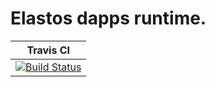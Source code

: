 Elastos dapps runtime.
==========================
|Travis CI|
|:-:|
|[![Build Status](https://travis-ci.org/elastos/Elastos.Trinity.Runtime.svg)](https://travis-ci.org/elastos/Elastos.Trinity.Runtime)|

